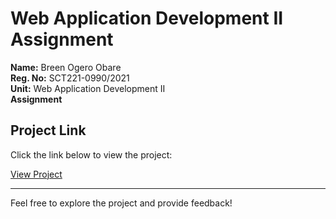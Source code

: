 # Web Application Development II Assignment

**Name:** Breen Ogero Obare  
**Reg. No:** SCT221-0990/2021  
**Unit:** Web Application Development II  
**Assignment**

## Project Link

Click the link below to view the project:

<a href="https://raw.githack.com/breenobare/WebDev-II/main/Assighnment/index.html" target="_blank">View Project</a>

---

Feel free to explore the project and provide feedback!
